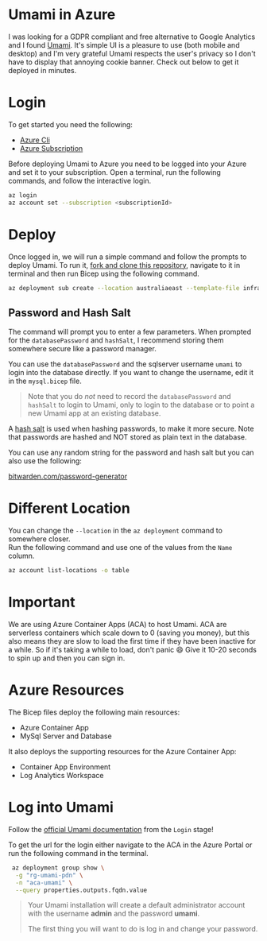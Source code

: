 # Umami in Azure

I was looking for a GDPR compliant and free alternative to Google Analytics and I found [Umami](https://umami.is).
It's simple UI is a pleasure to use (both mobile and desktop) and I'm very grateful Umami respects the user's privacy
so I don't have to display that annoying cookie banner. Check out below to get it deployed in minutes.

# Login

To get started you need the following:

- [Azure Cli](https://learn.microsoft.com/en-us/cli/azure/install-azure-cli)
- [Azure Subscription](https://azure.microsoft.com/en-au/free/)

Before deploying Umami to Azure you need to be logged into your Azure and set it to your subscription.
Open a terminal, run the following commands, and follow the interactive login.

```sh
az login
az account set --subscription <subscriptionId>
```

# Deploy

Once logged in, we will run a simple command and follow the prompts to deploy Umami.
To run it, [fork and clone this repository](https://github.com/tombrereton/umami-azure), navigate to it in terminal and then run Bicep
using the following command.

```sh
az deployment sub create --location australiaeast --template-file infra/main.bicep
```

## Password and Hash Salt

The command will prompt you to enter a few parameters.
When prompted for the `databasePassword` and `hashSalt`, I recommend 
storing them somewhere secure like a password manager. 

You can use the `databasePassword` and the sqlserver username  `umami` to login 
into the database directly. If you want to change the username, edit it in the
`mysql.bicep` file.

> Note that you do _not_ need to record the `databasePassword` and `hashSalt` to login to Umami, only to login to the database or to point a new Umami app at an existing database.

A [hash salt](https://auth0.com/blog/adding-salt-to-hashing-a-better-way-to-store-passwords/) is used when hashing passwords, to make it more secure.
Note that passwords are hashed and NOT stored as plain text in the database.

You can use any random string for the password and hash salt but you can also use the following:

[bitwarden.com/password-generator](https://bitwarden.com/password-generator/)

# Different Location

You can change the `--location` in the `az deployment` command to somewhere closer.  
Run the following command and use one of the values from the `Name` column.

```sh
az account list-locations -o table
```

# Important

We are using Azure Container Apps (ACA) to host Umami. ACA are serverless containers which scale down to 0 (saving you money),
but this also means they are slow to load the first time if they have been inactive for a while. So if it's taking
a while to load, don't panic :smile: Give it 10-20 seconds to spin up and then you can sign in.

# Azure Resources
The Bicep files deploy the following main resources:
- Azure Container App
- MySql Server and Database

It also deploys the supporting resources for the Azure Container App:
- Container App Environment
- Log Analytics Workspace

# Log into Umami

Follow the [official Umami documentation](https://umami.is/docs/login) from the `Login` stage!

To get the url for the login either navigate to the ACA in the Azure Portal or run the following
command in the terminal.

```sh
 az deployment group show \
  -g "rg-umami-pdn" \
  -n "aca-umami" \
  --query properties.outputs.fqdn.value
```

> Your Umami installation will create a default administrator account with the username **admin** and the password **umami**.
>
> The first thing you will want to do is log in and change your password.
